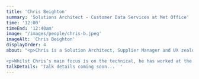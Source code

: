 ```yaml
---
title: 'Chris Beighton'
summary: 'Solutions Architect - Customer Data Services at Met Office'
time: '12:00'
timeEnd: '12:40am'
image: '/images/people/chris-b.jpeg'
imageAlt: 'Chris Beighton'
displayOrder: 4
about: "<p>Chris is a Solution Architect, Supplier Manager and UX zealot at the UK Met Office. He has extensive experience in the design, build and delivery of the Met Office website and app as well as other solutions built for responder communities and even those designed to protect us from the weather in space! </p>

<p>Whilst Chris’s main focus is on the technical, he has worked at the forefront of the Met Office UX journey, working with internal and external teams to drive the best possible compromise between great design and cost to the taxpayer.</p>"
talkDetails: 'Talk details coming soon...  '
---
```

